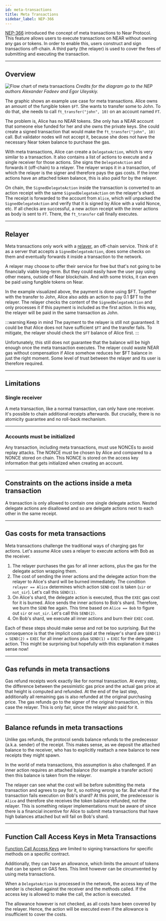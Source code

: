 ```yaml
---
id: meta-transactions
title: Meta Transactions
sidebar_label: NEP-366
---
```


[NEP-366](https://github.com/near/NEPs/pull/366) introduced the concept of meta
transactions to Near Protocol. This feature allows users to execute transactions
on NEAR without owning any gas or tokens. In order to enable this, users
construct and sign transactions off-chain. A third party (the relayer) is used
to cover the fees of submitting and executing the transaction.

---

## Overview

![Flow chart of meta
transactions](https://raw.githubusercontent.com/near/NEPs/003e589e6aba24fc70dd91c9cf7ef0007ca50735/neps/assets/nep-0366/NEP-DelegateAction.png)
_Credits for the diagram go to the NEP authors Alexander Fadeev and Egor
Uleyskiy._

The graphic shows an example use case for meta transactions. Alice owns an
amount of the fungible token `$FT`. She wants to transfer some to John. To do
that, she needs to call `ft_transfer("john", 10)` on an account named `FT`.

The problem is, Alice has no NEAR tokens. She only has a NEAR account that
someone else funded for her and she owns the private keys. She could create a
signed transaction that would make the `ft_transfer("john", 10)` call. But
validator nodes will not accept it, because she does not have the necessary Near
token balance to purchase the gas.

With meta transactions, Alice can create a `DelegateAction`, which is very
similar to a transaction. It also contains a list of actions to execute and a
single receiver for those actions. She signs the `DelegateAction` and forwards
it (off-chain) to a relayer. The relayer wraps it in a transaction, of which the
relayer is the signer and therefore pays the gas costs. If the inner actions
have an attached token balance, this is also paid for by the relayer.

On chain, the `SignedDelegateAction` inside the transaction is converted to an
action receipt with the same `SignedDelegateAction` on the relayer's shard. The
receipt is forwarded to the account from `Alice`, which will unpacked the
`SignedDelegateAction` and verify that it is signed by Alice with a valid Nonce,
etc. If all checks are successful, a new action receipt with the inner actions
as body is sent to `FT`. There, the `ft_transfer` call finally executes.

---

## Relayer

Meta transactions only work with a [relayer](relayers.md), an off-chain service. Think of it as a server that accepts a `SignedDelegateAction`, does some checks on them and eventually forwards it inside a transaction to the network.

A relayer may choose to offer their service for free but that's not going to be
financially viable long-term. But they could easily have the user pay using
other means, outside of Near blockchain. And with some tricks, it can even be
paid using fungible tokens on Near.

In the example visualized above, the payment is done using $FT. Together with
the transfer to John, Alice also adds an action to pay 0.1 $FT to the relayer.
The relayer checks the content of the `SignedDelegateAction` and only processes
it if this payment is included as the first action. In this way, the relayer
will be paid in the same transaction as John.

:::warning Keep in mind
The payment to the relayer is still not guaranteed. It could be that
Alice does not have sufficient `$FT` and the transfer fails. To mitigate, the
relayer should check the `$FT` balance of Alice first.
:::

Unfortunately, this still does not guarantee that the balance will be high
enough once the meta transaction executes. The relayer could waste NEAR gas
without compensation if Alice somehow reduces her $FT balance in just the right
moment. Some level of trust between the relayer and its user is therefore
required.

---

## Limitations

### Single receiver

A meta transaction, like a normal transaction, can only have one receiver. It's
possible to chain additional receipts afterwards. But crucially, there is no
atomicity guarantee and no roll-back mechanism.

<hr class="subsection" />

### Accounts must be initialized

Any transaction, including meta transactions, must use NONCEs to avoid replay
attacks. The NONCE must be chosen by Alice and compared to a NONCE stored on
chain. This NONCE is stored on the access key information that gets initialized
when creating an account.

---

## Constraints on the actions inside a meta transaction

A transaction is only allowed to contain one single delegate action. Nested
delegate actions are disallowed and so are delegate actions next to each other
in the same receipt.

---

## Gas costs for meta transactions

Meta transactions challenge the traditional ways of charging gas for actions.
Let's assume Alice uses a relayer to
execute actions with Bob as the receiver.

1. The relayer purchases the gas for all inner actions, plus the gas for the
   delegate action wrapping them.
2. The cost of sending the inner actions and the delegate action from the
   relayer to Alice's shard will be burned immediately. The condition `relayer
   == Alice` determines which action `SEND` cost is taken (`sir` or `not_sir`).
   Let's call this `SEND(1)`.
3. On Alice's shard, the delegate action is executed, thus the `EXEC` gas cost
   for it is burned. Alice sends the inner actions to Bob's shard. Therefore, we
   burn the `SEND` fee again. This time based on `Alice == Bob` to figure out
   `sir` or `not_sir`. Let's call this `SEND(2)`.
4. On Bob's shard, we execute all inner actions and burn their `EXEC` cost.

Each of these steps should make sense and not be too surprising. But the
consequence is that the implicit costs paid at the relayer's shard are
`SEND(1)` + `SEND(2)` + `EXEC` for all inner actions plus `SEND(1)` + `EXEC` for
the delegate action. This might be surprising but hopefully with this
explanation it makes sense now!

---

## Gas refunds in meta transactions

Gas refund receipts work exactly like for normal transaction. At every step, the
difference between the pessimistic gas price and the actual gas price at that
height is computed and refunded. At the end of the last step, additionally all
remaining gas is also refunded at the original purchasing price. The gas refunds
go to the signer of the original transaction, in this case the relayer. This is
only fair, since the relayer also paid for it.

---

## Balance refunds in meta transactions

Unlike gas refunds, the protocol sends balance refunds to the predecessor
(a.k.a. sender) of the receipt. This makes sense, as we deposit the attached
balance to the receiver, who has to explicitly reattach a new balance to new
receipts they might spawn.

In the world of meta transactions, this assumption is also challenged. If an
inner action requires an attached balance (for example a transfer action) then
this balance is taken from the relayer.

The relayer can see what the cost will be before submitting the meta transaction
and agrees to pay for it, so nothing wrong so far. But what if the transaction
fails execution on Bob's shard? At this point, the predecessor is `Alice` and
therefore she receives the token balance refunded, not the relayer. This is
something relayer implementations must be aware of since there is a financial
incentive for Alice to submit meta transactions that have high balances attached
but will fail on Bob's shard.

---

## Function Call Access Keys in Meta Transactions

[Function Call Access Keys](../1.concepts/protocol/access-keys.md#function-call-keys)
are limited to signing transactions for specific methods on a specific contract.


Additionally, they can have an allowance, which limits the amount of tokens that
can be spent on GAS fees. This limit however can be circumvented by using meta
transactions.

When a `DelegateAction` is processed in the network, the access key of the sender
is checked against the receiver and the methods called. If the access key is allowed to
make the call, the action is executed.

The allowance however is not checked, as all costs have been covered by the
relayer. Hence, the action will be executed even if the allowance is insufficient
to cover the costs.
